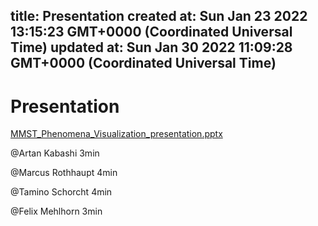 
title: Presentation
created at: Sun Jan 23 2022 13:15:23 GMT+0000 (Coordinated Universal Time)
updated at: Sun Jan 30 2022 11:09:28 GMT+0000 (Coordinated Universal Time)
---

# Presentation

[MMST_Phenomena_Visualization_presentation.pptx](https://1drv.ms/p/s!AvpMe2xPbcPiliQemDuH384ite-g?e=ezbLIC)

@Artan Kabashi 3min

@Marcus Rothhaupt 4min

@Tamino Schorcht 4min

@Felix Mehlhorn 3min

          